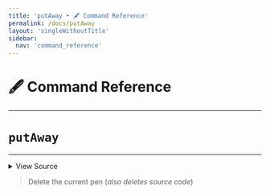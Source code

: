 ```yaml
---
title: 'putAway • 🖋️ Command Reference'
permalink: /docs/putAway
layout: 'singleWithoutTitle'
sidebar:
  nav: 'command_reference'
---
```


# 🖋️ Command Reference

---

# `putAway`

---



<details>
  <summary>View Source</summary>

{% highlight sh %}

unset "__SHELLPEN_PENS[$SHELLPEN_PEN_INDEX]"
unset "__SHELLPEN_SOURCES[$SHELLPEN_PEN_INDEX]"
unset "__SHELLPEN_SOURCES_TEXTS[$SHELLPEN_PEN_INDEX]"
unset "__SHELLPEN_CONTEXT_$SHELLPEN_SOURCE_ID"
unset "__SHELLPEN_CONTEXT_EMPTY_$SHELLPEN_SOURCE_ID"
{% endhighlight %}

</details>



> Delete the current pen (_also deletes source code_)







